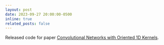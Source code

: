 ```yaml
---
layout: post
date: 2023-09-27 20:00:00-0500
inline: true
related_posts: false
---
```


Released code for paper [Convolutional Networks with Oriented 1D Kernels](https://arxiv.org/abs/2309.15812).